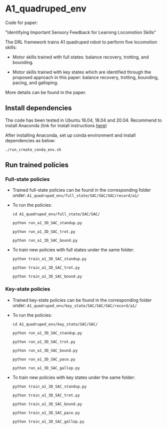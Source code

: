 # A1_quadruped_env

Code for paper:

"Identifying Important Sensory Feedback for Learning Locomotion Skills"

The DRL framework trains A1 quadruped robot to perform five locomotion skills:

* Motor skills trained with full states: balance recovery, trotting, and bounding.

* Motor skills trained with key states which are identified through the proposed approach in this paper: balance recovery, trotting, bounding, pacing, and galloping. 

More details can be found in the paper.

## Install dependencies
The code has been tested in Ubuntu 16.04, 18.04 and 20.04. Recommend to install Anaconda (link for install instructions [here](https://docs.anaconda.com/anaconda/install/linux/))

After installing Anaconda, set up conda environment and install dependencies as below:

`./run_create_conda_env.sh` 

## Run trained policies
### Full-state policies

* Trained full-state policies can be found in the corresponding folder under: `A1_quadruped_env/full_state/SAC/SAC/SAC/record/a1/`

* To run the policies:
    
    `cd A1_quadruped_env/full_state/SAC/SAC/`
    
    `python run_a1_3D_SAC_standup.py`
    
    `python run_a1_3D_SAC_trot.py`
    
    `python run_a1_3D_SAC_bound.py`

* To train new policies with full states under the same folder:

    `python train_a1_3D_SAC_standup.py`
    
    `python train_a1_3D_SAC_trot.py`
    
    `python train_a1_3D_SAC_bound.py`

### Key-state policies
* Trained key-state policies can be found in the corresponding folder under:
`A1_quadruped_env/key_state/SAC/SAC/SAC/record/a1/`

* To run the policies:
    
    `cd A1_quadruped_env/key_state/SAC/SAC/`
    
    `python run_a1_3D_SAC_standup.py`
    
    `python run_a1_3D_SAC_trot.py`
    
    `python run_a1_3D_SAC_bound.py`
    
    `python run_a1_3D_SAC_pace.py`
    
    `python run_a1_3D_SAC_gallop.py`

* To train new policies with key states under the same folder:

    `python train_a1_3D_SAC_standup.py`
    
    `python train_a1_3D_SAC_trot.py`
    
    `python train_a1_3D_SAC_bound.py`
    
    `python train_a1_3D_SAC_pace.py`
    
    `python train_a1_3D_SAC_gallop.py`



